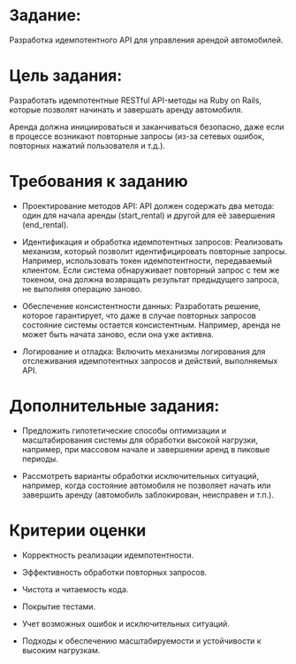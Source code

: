 # Задание:
Разработка идемпотентного API для управления арендой автомобилей.

# Цель задания:
Разработать идемпотентные RESTful API-методы на Ruby on Rails, которые позволят начинать и завершать аренду автомобиля.

Аренда должна инициироваться и заканчиваться безопасно, даже если в процессе возникают повторные запросы (из-за сетевых ошибок, повторных нажатий пользователя и т.д.).

# Требования к заданию

* Проектирование методов API:  API должен содержать два метода: один для начала аренды (start_rental) и другой для её завершения (end_rental).

* Идентификация и обработка идемпотентных запросов: Реализовать механизм, который позволит идентифицировать повторные запросы. Например, использовать токен идемпотентности, передаваемый клиентом. Если система обнаруживает повторный запрос с тем же токеном, она должна возвращать результат предыдущего запроса, не выполняя операцию заново.

* Обеспечение консистентности данных: Разработать решение, которое гарантирует, что даже в случае повторных запросов состояние системы остается консистентным. Например, аренда не может быть начата заново, если она уже активна.

* Логирование и отладка: Включить механизмы логирования для отслеживания идемпотентных запросов и действий, выполняемых API.

# Дополнительные задания:

* Предложить гипотетические способы оптимизации и масштабирования системы для обработки высокой нагрузки, например, при массовом начале и завершении аренд в пиковые периоды.

* Рассмотреть варианты обработки исключительных ситуаций, например, когда состояние автомобиля не позволяет начать или завершить аренду (автомобиль заблокирован, неисправен и т.п.).

# Критерии оценки

* Корректность реализации идемпотентности.

* Эффективность обработки повторных запросов.

* Чистота и читаемость кода.

* Покрытие тестами.

* Учет возможных ошибок и исключительных ситуаций.

* Подходы к обеспечению масштабируемости и устойчивости к высоким нагрузкам.
